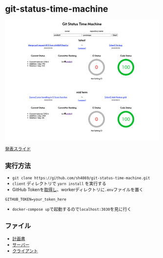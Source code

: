 # git-status-time-machine

![スクリーンショット](images/screen_shot.png)

[発表スライド](https://docs.google.com/presentation/d/1JxCuKNgEX3OJlEK7PjTCS9Kt8orexiDxTJ-I7EQxCIo/edit?usp=sharing)

## 実行方法

- `git clone https://github.com/sh4869/git-status-time-machine.git`
- `client` ディレクトリで `yarn install` を実行する
- GitHub Tokenを[取得し](https://github.com/settings/tokens)、workerディレクトリに`.env`ファイルを置く

```.env
GITHUB_TOKEN=your_token_here
```

- `docker-compose up`で起動するので`localhost:3030`を見に行く


## ファイル

- [計画書](PLAN.md)
- [サーバー](server/)
- [クライアント](client/)
